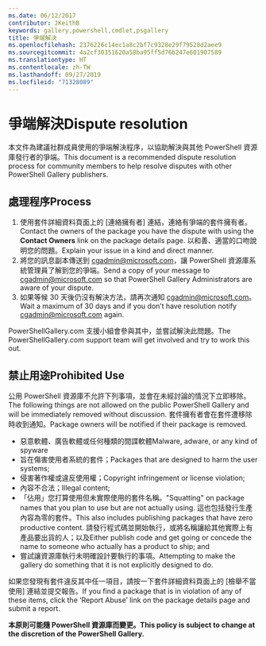 ```yaml
---
ms.date: 06/12/2017
contributor: JKeithB
keywords: gallery,powershell,cmdlet,psgallery
title: 爭端解決
ms.openlocfilehash: 2376226c14ec1a8c2bf7c9328e29f79528d2aee9
ms.sourcegitcommit: 4a2cf30351620a58ba95ff5d76b247e601907589
ms.translationtype: HT
ms.contentlocale: zh-TW
ms.lasthandoff: 09/27/2019
ms.locfileid: "71328089"
---
```

# <a name="dispute-resolution"></a><span data-ttu-id="942aa-103">爭端解決</span><span class="sxs-lookup"><span data-stu-id="942aa-103">Dispute resolution</span></span>

<span data-ttu-id="942aa-104">本文件為建議社群成員使用的爭端解決程序，以協助解決與其他 PowerShell 資源庫發行者的爭端。</span><span class="sxs-lookup"><span data-stu-id="942aa-104">This document is a recommended dispute resolution process for community members to help resolve disputes with other PowerShell Gallery publishers.</span></span>

## <a name="process"></a><span data-ttu-id="942aa-105">處理程序</span><span class="sxs-lookup"><span data-stu-id="942aa-105">Process</span></span>

1. <span data-ttu-id="942aa-106">使用套件詳細資料頁面上的 [連絡擁有者]  連結，連絡有爭端的套件擁有者。</span><span class="sxs-lookup"><span data-stu-id="942aa-106">Contact the owners of the package you have the dispute with using the **Contact Owners** link on the package details page.</span></span>
   <span data-ttu-id="942aa-107">以和善、適當的口吻說明您的問題。</span><span class="sxs-lookup"><span data-stu-id="942aa-107">Explain your issue in a kind and direct manner.</span></span>
2. <span data-ttu-id="942aa-108">將您的訊息副本傳送到 [cgadmin@microsoft.com](mailto:cgadmin@microsoft.com)，讓 PowerShell 資源庫系統管理員了解到您的爭端。</span><span class="sxs-lookup"><span data-stu-id="942aa-108">Send a copy of your message to [cgadmin@microsoft.com](mailto:cgadmin@microsoft.com) so that PowerShell Gallery Administrators are aware of your dispute.</span></span>
3. <span data-ttu-id="942aa-109">如果等候 30 天後仍沒有解決方法，請再次通知 [cgadmin@microsoft.com](mailto:cgadmin@microsoft.com)。</span><span class="sxs-lookup"><span data-stu-id="942aa-109">Wait a maximum of 30 days and if you don’t have resolution notify [cgadmin@microsoft.com](mailto:cgadmin@microsoft.com) again.</span></span>

<span data-ttu-id="942aa-110">PowerShellGallery.com 支援小組會參與其中，並嘗試解決此問題。</span><span class="sxs-lookup"><span data-stu-id="942aa-110">The PowerShellGallery.com support team will get involved and try to work this out.</span></span>

## <a name="prohibited-use"></a><span data-ttu-id="942aa-111">禁止用途</span><span class="sxs-lookup"><span data-stu-id="942aa-111">Prohibited Use</span></span>

<span data-ttu-id="942aa-112">公用 PowerShell 資源庫不允許下列事項，並會在未經討論的情況下立即移除。</span><span class="sxs-lookup"><span data-stu-id="942aa-112">The following things are not allowed on the public PowerShell Gallery and will be immediately removed without discussion.</span></span>  <span data-ttu-id="942aa-113">套件擁有者會在套件遭移除時收到通知。</span><span class="sxs-lookup"><span data-stu-id="942aa-113">Package owners will be notified if their package is removed.</span></span>

- <span data-ttu-id="942aa-114">惡意軟體、廣告軟體或任何種類的間諜軟體</span><span class="sxs-lookup"><span data-stu-id="942aa-114">Malware, adware, or any kind of spyware</span></span>
- <span data-ttu-id="942aa-115">旨在傷害使用者系統的套件；</span><span class="sxs-lookup"><span data-stu-id="942aa-115">Packages that are designed to harm the user systems;</span></span>
- <span data-ttu-id="942aa-116">侵害著作權或違反使用權；</span><span class="sxs-lookup"><span data-stu-id="942aa-116">Copyright infringement or license violation;</span></span>
- <span data-ttu-id="942aa-117">內容不合法；</span><span class="sxs-lookup"><span data-stu-id="942aa-117">Illegal content;</span></span>
- <span data-ttu-id="942aa-118">「佔用」您打算使用但未實際使用的套件名稱。</span><span class="sxs-lookup"><span data-stu-id="942aa-118">"Squatting" on package names that you plan to use but are not actually using.</span></span> <span data-ttu-id="942aa-119">這也包括發行生產內容為零的套件。</span><span class="sxs-lookup"><span data-stu-id="942aa-119">This also includes publishing packages that have zero productive content.</span></span>
  <span data-ttu-id="942aa-120">請發行程式碼並開始執行，或將名稱讓給其他實際上有產品要出貨的人；以及</span><span class="sxs-lookup"><span data-stu-id="942aa-120">Either publish code and get going or concede the name to someone who actually has a product to ship; and</span></span>
- <span data-ttu-id="942aa-121">嘗試讓資源庫執行未明確設計要執行的事項。</span><span class="sxs-lookup"><span data-stu-id="942aa-121">Attempting to make the gallery do something that it is not explicitly designed to do.</span></span>

<span data-ttu-id="942aa-122">如果您發現有套件違反其中任一項目，請按一下套件詳細資料頁面上的 [檢舉不當使用] 連結並提交報告。</span><span class="sxs-lookup"><span data-stu-id="942aa-122">If you find a package that is in violation of any of these items, click the ‘Report Abuse’ link on the package details page and submit a report.</span></span>

<span data-ttu-id="942aa-123">**本原則可能隨 PowerShell 資源庫而變更。**</span><span class="sxs-lookup"><span data-stu-id="942aa-123">**This policy is subject to change at the discretion of the PowerShell Gallery.**</span></span>
